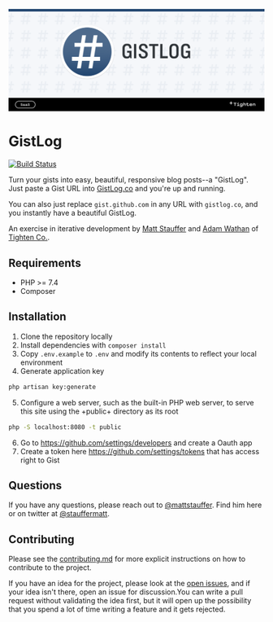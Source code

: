 ![Gistlog logo](https://raw.githubusercontent.com/tighten/gistlog/main/gistlog-banner.png)

# GistLog

[![Build Status](https://travis-ci.org/tightenco/gistlog.png?branch=main)](http://travis-ci.org/tightenco/gistlog)

Turn your gists into easy, beautiful, responsive blog posts--a "GistLog". Just paste a Gist URL into [GistLog.co](https://gistlog.co/) and you're up and running.

You can also just replace `gist.github.com` in any URL with `gistlog.co`, and you instantly have a beautiful GistLog.

An exercise in iterative development by [Matt Stauffer](http://mattstauffer.co/) and [Adam Wathan](http://adamwathan.me/) of [Tighten Co.](http://tighten.co/).

## Requirements

 * PHP >= 7.4
 * Composer

## Installation

1. Clone the repository locally
2. Install dependencies with `composer install`
3. Copy `.env.example` to `.env` and modify its contents to reflect your local environment
4. Generate application key
```bash
php artisan key:generate
```
5. Configure a web server, such as the built-in PHP web server, to serve this site using the +public+ directory as its root
```bash
php -S localhost:8080 -t public
```
6. Go to https://github.com/settings/developers and create a Oauth app 
7. Create a token here https://github.com/settings/tokens that has access right to Gist

## Questions
If you have any questions, please reach out to [@mattstauffer](https://github.com/mattstauffer). Find him here or on twitter at [@stauffermatt](https://twitter.com/stauffermatt).

## Contributing

Please see the [contributing.md](https://github.com/tighten/gistlog/blob/main/contributing.md) for more explicit instructions on how to contribute to the project.

If you have an idea for the project, please look at the [open issues](https://github.com/tighten/gistlog/issues), and if your idea isn't there, open an issue for discussion.You can write a pull request without validating the idea first, but it will open up the possibility that you spend a lot of time writing a feature and it gets rejected.
